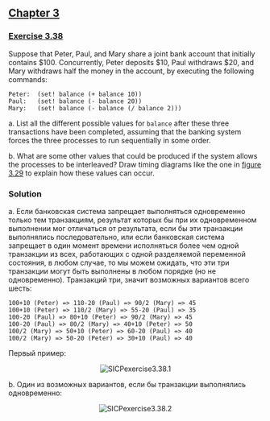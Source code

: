 ## [Chapter 3](../index.md#3-Modularity-Objects-and-State)

### [Exercise 3.38](https://mitpress.mit.edu/sites/default/files/sicp/full-text/book/book-Z-H-23.html#%_thm_3.38)

Suppose that Peter, Paul, and Mary share a joint bank account that initially contains $100. Concurrently, Peter deposits $10, Paul withdraws $20, and Mary withdraws half the money in the account, by executing the following commands:

```
Peter: 	(set! balance (+ balance 10))
Paul: 	(set! balance (- balance 20))
Mary: 	(set! balance (- balance (/ balance 2)))
```

a. List all the different possible values for `balance` after these three transactions have been completed, assuming that the banking system forces the three processes to run sequentially in some order.

b. What are some other values that could be produced if the system allows the processes to be interleaved? Draw timing diagrams like the one in [figure 3.29](https://mitpress.mit.edu/sites/default/files/sicp/full-text/book/book-Z-H-23.html#%_fig_3.29) to explain how these values can occur. 

### Solution

a. Eсли банковская система запрещает выполняться одновременно только тем транзакциям, результат которых бы при их одновременном выполнении мог отличаться от результата, если бы эти транзакции выполнялись последовательно, или если банковская система запрещает в один момент времени исполняться более чем одной транзакции из всех, работающих с одной разделяемой переменной состояния, в любом случае, то мы можем ожидать, что эти три транзакции могут быть выполнены в любом порядке (но не одновременно). Транзакций три, значит возможных вариантов всего шесть:

```
100+10 (Peter) => 110-20 (Paul) => 90/2 (Mary) => 45
100+10 (Peter) => 110/2 (Mary) => 55-20 (Paul) => 35
100-20 (Paul) => 80+10 (Peter) => 90/2 (Mary) => 45
100-20 (Paul) => 80/2 (Mary) => 40+10 (Peter) => 50
100/2 (Mary) => 50+10 (Peter) => 60-20 (Paul) => 40
100/2 (Mary) => 50-20 (Peter) => 30+10 (Paul) => 40
```

Первый пример:

<p align="center">
  <img src="https://i.ibb.co/Gs2k5wX/SICPexercise3-38-1.png" alt="SICPexercise3.38.1" title="SICPexercise3.38.1">
</p>

b. Один из возможных вариантов, если бы транзакции выполнялись одновременно:

<p align="center">
  <img src="https://i.ibb.co/QdPh7xP/SICPexercise3-38-2.png" alt="SICPexercise3.38.2" title="SICPexercise3.38.2">
</p>

